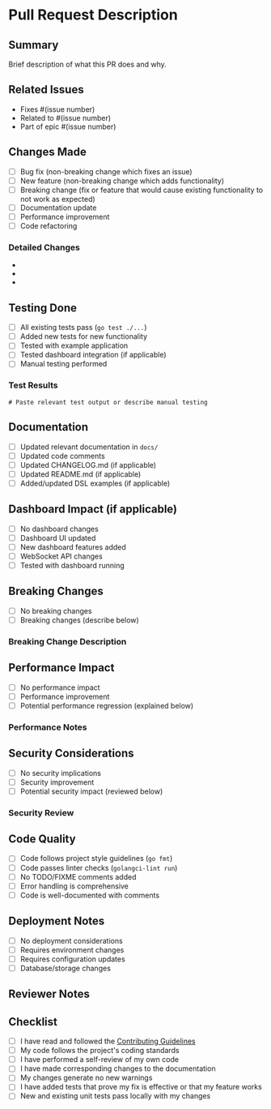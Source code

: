 # Pull Request Description

## Summary
Brief description of what this PR does and why.

## Related Issues
- Fixes #(issue number)
- Related to #(issue number)
- Part of epic #(issue number)

## Changes Made
- [ ] Bug fix (non-breaking change which fixes an issue)
- [ ] New feature (non-breaking change which adds functionality)
- [ ] Breaking change (fix or feature that would cause existing functionality to not work as expected)
- [ ] Documentation update
- [ ] Performance improvement
- [ ] Code refactoring

### Detailed Changes
- 
- 
- 

## Testing Done
- [ ] All existing tests pass (`go test ./...`)
- [ ] Added new tests for new functionality
- [ ] Tested with example application
- [ ] Tested dashboard integration (if applicable)
- [ ] Manual testing performed

### Test Results
```
# Paste relevant test output or describe manual testing
```

## Documentation
- [ ] Updated relevant documentation in `docs/`
- [ ] Updated code comments
- [ ] Updated CHANGELOG.md (if applicable)
- [ ] Updated README.md (if applicable)
- [ ] Added/updated DSL examples (if applicable)

## Dashboard Impact (if applicable)
- [ ] No dashboard changes
- [ ] Dashboard UI updated
- [ ] New dashboard features added
- [ ] WebSocket API changes
- [ ] Tested with dashboard running

## Breaking Changes
- [ ] No breaking changes
- [ ] Breaking changes (describe below)

### Breaking Change Description
<!-- If this introduces breaking changes, describe what breaks and how users should migrate -->

## Performance Impact
- [ ] No performance impact
- [ ] Performance improvement
- [ ] Potential performance regression (explained below)

### Performance Notes
<!-- Describe any performance considerations -->

## Security Considerations
- [ ] No security implications
- [ ] Security improvement
- [ ] Potential security impact (reviewed below)

### Security Review
<!-- Describe any security considerations -->

## Code Quality
- [ ] Code follows project style guidelines (`go fmt`)
- [ ] Code passes linter checks (`golangci-lint run`)
- [ ] No TODO/FIXME comments added
- [ ] Error handling is comprehensive
- [ ] Code is well-documented with comments

## Deployment Notes
- [ ] No deployment considerations
- [ ] Requires environment changes
- [ ] Requires configuration updates
- [ ] Database/storage changes

## Reviewer Notes
<!-- Any specific areas you'd like reviewers to focus on -->

## Checklist
- [ ] I have read and followed the [Contributing Guidelines](CONTRIBUTING.md)
- [ ] My code follows the project's coding standards
- [ ] I have performed a self-review of my own code
- [ ] I have made corresponding changes to the documentation
- [ ] My changes generate no new warnings
- [ ] I have added tests that prove my fix is effective or that my feature works
- [ ] New and existing unit tests pass locally with my changes